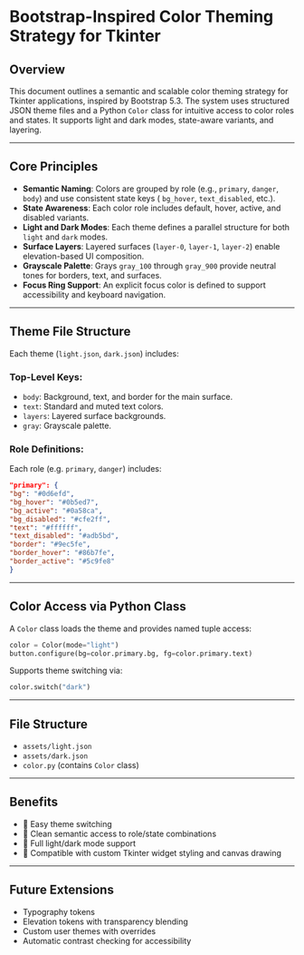 # Bootstrap-Inspired Color Theming Strategy for Tkinter

## Overview

This document outlines a semantic and scalable color theming strategy for Tkinter applications, inspired by Bootstrap
5.3. The system uses structured JSON theme files and a Python `Color` class for intuitive access to color roles and
states. It supports light and dark modes, state-aware variants, and layering.

---

## Core Principles

* **Semantic Naming**: Colors are grouped by role (e.g., `primary`, `danger`, `body`) and use consistent state keys (
  `bg_hover`, `text_disabled`, etc.).
* **State Awareness**: Each color role includes default, hover, active, and disabled variants.
* **Light and Dark Modes**: Each theme defines a parallel structure for both `light` and `dark` modes.
* **Surface Layers**: Layered surfaces (`layer-0`, `layer-1`, `layer-2`) enable elevation-based UI composition.
* **Grayscale Palette**: Grays `gray_100` through `gray_900` provide neutral tones for borders, text, and surfaces.
* **Focus Ring Support**: An explicit focus color is defined to support accessibility and keyboard navigation.

---

## Theme File Structure

Each theme (`light.json`, `dark.json`) includes:

### Top-Level Keys:

* `body`: Background, text, and border for the main surface.
* `text`: Standard and muted text colors.
* `layers`: Layered surface backgrounds.
* `gray`: Grayscale palette.

### Role Definitions:

Each role (e.g. `primary`, `danger`) includes:

```json
"primary": {
"bg": "#0d6efd",
"bg_hover": "#0b5ed7",
"bg_active": "#0a58ca",
"bg_disabled": "#cfe2ff",
"text": "#ffffff",
"text_disabled": "#adb5bd",
"border": "#9ec5fe",
"border_hover": "#86b7fe",
"border_active": "#5c9fe8"
}
```

---

## Color Access via Python Class

A `Color` class loads the theme and provides named tuple access:

```python
color = Color(mode="light")
button.configure(bg=color.primary.bg, fg=color.primary.text)
```

Supports theme switching via:

```python
color.switch("dark")
```

---

## File Structure

* `assets/light.json`
* `assets/dark.json`
* `color.py` (contains `Color` class)

---

## Benefits

* 🔁 Easy theme switching
* 🎯 Clean semantic access to role/state combinations
* 🌙 Full light/dark mode support
* 🧩 Compatible with custom Tkinter widget styling and canvas drawing

---

## Future Extensions

* Typography tokens
* Elevation tokens with transparency blending
* Custom user themes with overrides
* Automatic contrast checking for accessibility
